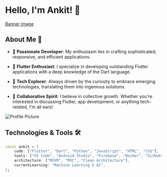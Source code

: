 # Hello, I'm Ankit! 👋
[Banner Image](images/git_pic_for_dp.png)

## About Me 🌟

- 🎯 **Passionate Developer**: My enthusiasm lies in crafting sophisticated, responsive, and efficient applications.
  
- 🚀 **Flutter Enthusiast**: I specialize in developing outstanding Flutter applications with a deep knowledge of the Dart language.

- 🌱 **Tech Explorer**: Always driven by the curiosity to embrace emerging technologies, translating them into ingenious solutions.

- 🤝 **Collaborative Spirit**: I believe in collective growth. Whether you're interested in discussing Flutter, app development, or anything tech-related, I'm all ears!

![Profile Picture](./images/ankit.jpg)

## Technologies & Tools 🛠

```dart
const ankit = {
    code: ["Flutter", "Dart", "Python", "JavaScript", "HTML", "CSS"],
    tools: ["VS Code", "Android Studio", "Firebase", "Docker", "GitHub"],
    architecture: ["MVVM", "MVC", "Clean Architecture"],
    currentLearning: "Machine Learning & AI",
};

